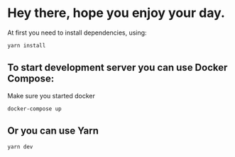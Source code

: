 # Hey there, hope you enjoy your day.

At first you need to install dependencies, using:
```bash
yarn install
```

## To start development server you can use Docker Compose:
Make sure you started docker
```bash
docker-compose up
```

## Or you can use Yarn
```bash
yarn dev
```
